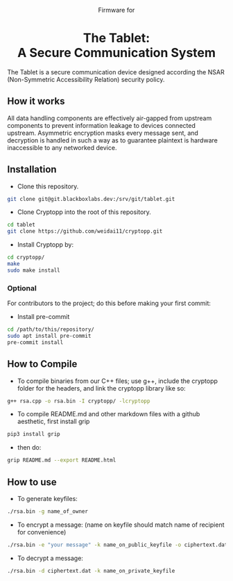 <p align="center">Firmware for</p>
<h1 align="center">The Tablet:<br>A Secure Communication System</h1>

The Tablet is a secure communication device designed according the NSAR (Non-Symmetric Accessibility Relation) security policy.

## How it works

All data handling components are effectively air-gapped from upstream components to prevent information leakage to devices connected upstream. Asymmetric encryption masks every message sent, and decryption is handled in such a way as to guarantee plaintext is hardware inaccessible to any networked device.

## Installation
- Clone this repository.
```bash
git clone git@git.blackboxlabs.dev:/srv/git/tablet.git
```
- Clone Cryptopp into the root of this repository.
```bash
cd tablet
git clone https://github.com/weidai11/cryptopp.git
```
- Install Cryptopp by:
```bash
cd cryptopp/
make
sudo make install
```
### Optional

For contributors to the project; do this before making your first commit:

- Install pre-commit
```bash
cd /path/to/this/repository/
sudo apt install pre-commit
pre-commit install
```
## How to Compile
- To compile binaries from our C++ files; use g++, include the cryptopp folder for the headers, and link the cryptopp library like so:
```bash
g++ rsa.cpp -o rsa.bin -I cryptopp/ -lcryptopp
```
- To compile README.md and other markdown files with a github aesthetic, first install grip
```bash
pip3 install grip
```
- then do:
```bash
grip README.md --export README.html
```
## How to use
- To generate keyfiles:
```bash
./rsa.bin -g name_of_owner
```
- To encrypt a message:
(name on keyfile should match name of recipient for convenience)
```bash
./rsa.bin -e "your message" -k name_on_public_keyfile -o ciphertext.dat
```
- To decrypt a message:
```bash
./rsa.bin -d ciphertext.dat -k name_on_private_keyfile
```
